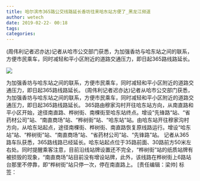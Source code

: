 ```yaml
---
title: 哈尔滨市365路公交线路延长香坊往来哈东站方便了_黑龙江频道
author: wetech
date: 2019-02-22- 00:18
tags: 
categories: 
---
```

(周伟利记者迟亦达)记者从哈市公交部门获悉，为加强香坊与哈东站之间的联系，方便市民乘车，同时减轻和平小区附近的道路交通压力，即日起365路线路延长。
<!-- more -->
                
<img align="center" border="0" src="http://p2.ifengimg.com/a/2016/0810/204c433878d5cf9size1_w16_h16.png" />
                
            
为加强香坊与哈东站之间的联系，方便市民乘车，同时减轻和平小区附近的道路交通压力，即日起365路线路延长。
(周伟利记者迟亦达)记者从哈市公交部门获悉，为加强香坊与哈东站之间的联系，方便市民乘车，同时减轻和平小区附近的道路交通压力，即日起365路线路延长。
365路由穆家沟村开往哈东站方向，从南直路和平小区开始，途径南直路、桦树街、南棵街至哈东站终点。增设“先锋路“站、“省药材公司”站、“南直商场”站、“桦树街”站、“哈东站”站。由哈东站开往穆家沟村方向，从哈东站起点，途径南棵街、桦树街、南直路恢复原线路运行。增设“哈东站”站、“桦树街”站、“南直商场”站、“省药材公司”站、“先锋路”站。
记者从365路车队获悉，365路线路已经延长。哈东站起点位于35路前面、30路前方50米左右处。同时提醒乘客注意，目前沿线站牌设置还不完全，“桦树街”站的纸质站牌有被损毁的现象，“南直商场”站目前没有增设站牌，此外，该线路在桦树街上6路站台那里不停靠，即“桦树街”站只停一次，停在南直路上。
[责任编辑：梁帅]
标签：
 
             
